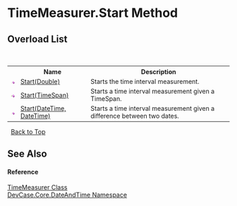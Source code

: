 # TimeMeasurer.Start Method 
 


## Overload List
&nbsp;<table><tr><th></th><th>Name</th><th>Description</th></tr><tr><td>![Public method](media/pubmethod.gif "Public method")</td><td><a href="M_DevCase_Core_DateAndTime_TimeMeasurer_Start_1">Start(Double)</a></td><td>
Starts the time interval measurement.</td></tr><tr><td>![Public method](media/pubmethod.gif "Public method")</td><td><a href="M_DevCase_Core_DateAndTime_TimeMeasurer_Start_2">Start(TimeSpan)</a></td><td>
Starts a time interval measurement given a TimeSpan.</td></tr><tr><td>![Public method](media/pubmethod.gif "Public method")</td><td><a href="M_DevCase_Core_DateAndTime_TimeMeasurer_Start">Start(DateTime, DateTime)</a></td><td>
Starts a time interval measurement given a difference between two dates.</td></tr></table>&nbsp;
<a href="#timemeasurer.start-method">Back to Top</a>

## See Also


#### Reference
<a href="T_DevCase_Core_DateAndTime_TimeMeasurer">TimeMeasurer Class</a><br /><a href="N_DevCase_Core_DateAndTime">DevCase.Core.DateAndTime Namespace</a><br />